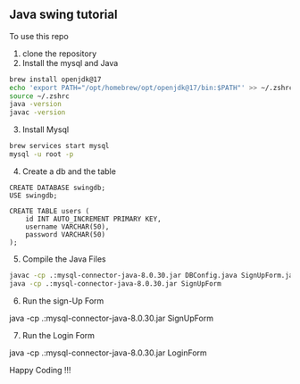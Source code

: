 ## Java swing tutorial 

To use this repo 
1. clone the repository
2. Install the mysql and Java 


```bash
brew install openjdk@17
echo 'export PATH="/opt/homebrew/opt/openjdk@17/bin:$PATH"' >> ~/.zshrc
source ~/.zshrc
java -version
javac -version
```


3. Install Mysql

```bash
brew services start mysql
mysql -u root -p
```
4. Create a db and the table

```mysql
CREATE DATABASE swingdb;
USE swingdb;

CREATE TABLE users (
    id INT AUTO_INCREMENT PRIMARY KEY,
    username VARCHAR(50),
    password VARCHAR(50)
);
```

5. Compile the Java Files 

```bash
javac -cp .:mysql-connector-java-8.0.30.jar DBConfig.java SignUpForm.java LoginForm.java
java -cp .:mysql-connector-java-8.0.30.jar SignUpForm
```


6. Run the sign-Up Form

java -cp .:mysql-connector-java-8.0.30.jar SignUpForm

7. Run the Login Form

java -cp .:mysql-connector-java-8.0.30.jar LoginForm



Happy Coding !!!